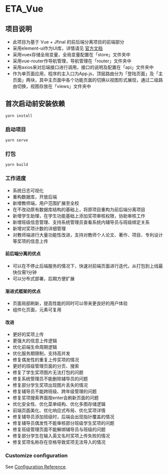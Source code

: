 # ETA_Vue
## 项目说明
 - 此项目为基于 Vue + Jfinal 的前后端分离项目的前端部分
 - 采用element-ui作为UI库，详情请见 [官方文档](https://element.eleme.cn/#/zh-CN/component/quickstart)
 - 采用vuex存储全局变量，全局变量配置在「store」文件夹中
 - 采用vue-router作导航管理，导航管理在「router」文件夹中
 - 采用axios来对后端接口进行调用，接口的说明及配置在「api」文件夹中
 - 作为单页面应用，程序的主入口为App.js，顶层路由分为「登陆页面」及「主页面」两块，其中主页面中各个功能页面的切换以视图形式展现，通过二级路由切换，视图存放在「views」文件夹中
## 首次启动前安装依赖
```
yarn install
```

### 启动项目
```
yarn serve
```

### 打包
```
yarn build
```

### 工作进度
 - 系统日志可视化
 - 重构数据库，开放后端
 - 新增教师端，用户范围扩展至全校
 - 在不改动原有数据库结构的基础上，将原项目重构为前后端分离项目
 - 新增学生助理，在学生功能基础上添加奖项审核权限，协助审核工作
 - 新增班级信息管理、支持系统管理员查看系统内辅导员与班级绑定关系
 - 新增对奖项计数的详细管理
 - 对教师端进行大量功能性改进，支持对教师个人论文、著作、项目、专利设计等奖项的信息上传
#### 前后端分离的优点  
 - 可以在不停止后端服务的情况下，快速对前端页面进行迭代，从打包到上线最快仅需1分钟
 - 可以分布式部署，后期方便扩展
#### 渐进式框架的优点  
 - 页面局部刷新，提高性能的同时可以带来更良好的用户体验
 - 组件化页面，元素可复用
#### 改进
 - 更好的奖项上传
 - 更强大的信息上传逻辑
 - 优化前端生命周期逻辑
 - 优化服务期限制，支持高并发
 - 修复偶发性的重复上传奖项的情况
 - 更好的班级管理页面的分页、搜索
 - 修复了学生奖项图片无法打包的问题
 - 修复系统管理员不能删除辅导员的问题
 - 修复部分学生奖项出现图片丢失的情况
 - 修复辅导员不能跨班级、跨年级管理的问题
 - 修复奖项搜索界面按enter会刷新页面的问题
 - 优化安全性、优化菜单结构、优化多图存储逻辑
 - 前端页面美化、优化响应式布局、优化奖项详情
 - 修复辅导员添加班级时，后端会出现指针覆盖的情况
 - 修复辅导员偶发性不能审核部分班级学生奖项的问题
 - 修复班级管理页面不能解绑辅导员与班级的问题
 - 修复部分学生在输入英文名时奖项上传失败的情况
 - 修复奖项名称存在空格导致奖项无法导入的情况
### Customize configuration
See [Configuration Reference](https://cli.vuejs.org/config/).
